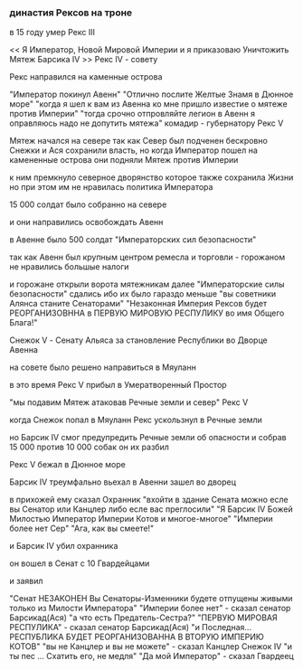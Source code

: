 ### династия Рексов на троне

в 15 году умер Рекс III

<< Я Император, Новой Мировой Империи и я приказоваю Уничтожить Мятеж Барсика IV >>
Рекс IV - совету

Рекс направился на каменные острова

"Император покинул Авенн"
"Отлично послите Желтые Знамя в Дюнное море"
"когда я шел к вам из Авенна ко мне пришло известие о мятеже против Империи"
"тогда срочно отпровляйте легион в Авенн я оправляюсь надо не допутить мятежа"
комадир - губернатору Рекс V

<!-- комент -->

Мятеж начался на севере так как Север был подченен бескровно Снежки и Ася сохранили власть, но когда Император пошел на камененные острова они подняли Мятеж против Империи

к ним премкнуло северное дворянство которое также сохранила Жизни но при этом им не нравилась политика Императора

15 000 солдат было собранно на севере

и они направились освобождать Авенн

в Авенне было 500 солдат "Императорских сил безопасности"

так как Авенн был крупным центром ремесла и торговли - горожаном не нравились большые налоги

и горожане открыли ворота мятежникам далее "Императорские силы безопасности" сдались ибо их было гараздо меньше
"вы советники Алянса станите Сенаторами"
"Незаконная Империя Рексов будет РЕОРГАНИЗОВННА в ПЕРВУЮ МИРОВУЮ РЕСПУЛИКУ во имя Общего Блага!"

Снежок V - Сенату Альяса за становление Республики во Дворце Авенна

на совете было решено направиться в Мяуланн

в это время Рекс V прибыл в Умератворенный Простор

"мы подавим Мятеж атаковав Речные земли и север"
Рекс V

когда Снежок попал в Мяуланн Рекс ускользнул в Речные земли

но Барсик IV смог предупредить Речные земли об опасности и собрав 15 000 против 10 000 собак он их разбил

Рекс V бежал в Дюнное море

Барсик IV треумфально вьехал в Авенни зашел во дворец

в прихожей ему сказал Охранник
"вхойти в здание Сената можно есле вы Сенатор или Канцлер либо есле вас преглосили"
"Я Барсик IV Божей Милостью Император Империи Котов и многое-многое"
"Империи более нет Сер"
"Ага, как вы смеете!"

и Барсик IV убил охранника

он вошел в Сенат с 10 Гвардейцами

и заявил

"Сенат НЕЗАКОНЕН Вы Сенаторы-Изменники будете отпущены живыми только из Милости Императора"
"Империи более нет" - сказал сенатор Барсикад(Ася)
"а что есть Предатель-Сестра?"
"ПЕРВУЮ МИРОВАЯ РЕСПУЛИКА" - сказал сенатор Барсикад(Ася)
"и Последная... РЕСПУБЛИКА БУДЕТ РЕОРГАНИЗОВАННА В ВТОРУЮ ИМПЕРИЮ КОТОВ"
"вы не Канцлер и вы не можете" - сказал Канцлер Снежок IV
"и ты пес ... Схатить его, не медля"
"Да мой Император" - сказал Гвардеец

<!-- комент -->
